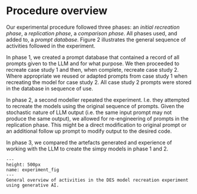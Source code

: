 # Procedure overview

Our experimental procedure followed three phases: an *initial recreation phase*, a *replication phase*, a *comparison phase*. All phases used, and added to, a *prompt database*. Figure 2 illustrates the general sequence of activities followed in the experiment.  

In phase 1, we created a prompt database that contained a record of all prompts given to the LLM and for what purpose. We then proceeded to recreate case study 1 and then, when complete, recreate case study 2.  Where appropriate we reused or adapted prompts from case study 1 when recreating the model for case study 2.  All case study 2 prompts were stored in the database in sequence of use.

In phase 2, a second modeller repeated the experiment. I.e. they attempted to recreate the models using the original sequence of prompts. Given the stochastic nature of LLM output (i.e. the same input prompt may not produce the same output), we allowed for re-engineering of prompts in the replication phase. This might be a direct modification to original prompt or an additional follow up prompt to modify output to the desired code.  

In phase 3, we compared the artefacts generated and experience of working with the LLM to create the simpy models in phase 1 and 2.  

```{figure} ../../images/llm_study_process_info_graphic.png
---
height: 500px
name: experiment_fig
---
General overview of activities in the DES model recreation experiment using generative AI.
```